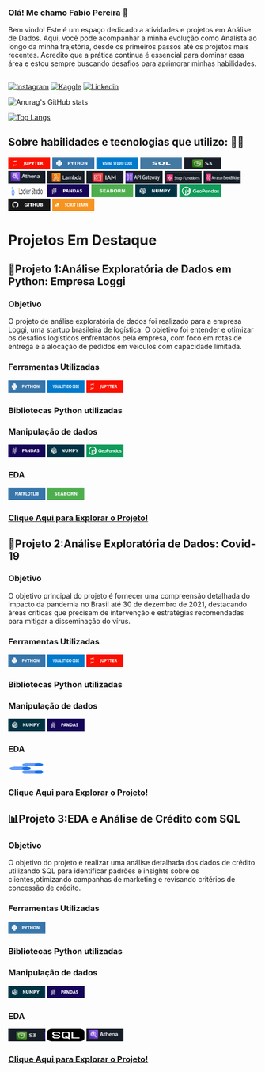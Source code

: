 ### Olá! Me chamo Fabio Pereira 👋
Bem vindo! Este é um espaço dedicado a atividades e projetos em Análise de Dados. Aqui, você pode acompanhar a minha evolução como Analista ao longo da minha trajetória, desde os primeiros passos até os projetos mais recentes. Acredito que a prática contínua é essencial para dominar essa área e estou sempre buscando desafios para aprimorar minhas habilidades.
##
[![Instagram](https://img.shields.io/badge/Instagram-E4405F?style=for-the-badge&logo=instagram&logoColor=white)](https://www.instagram.com/7Fabio7Pereira7/)
[![Kaggle](https://img.shields.io/badge/Kaggle-20BEFF?style=for-the-badge&logo=Kaggle&logoColor=white)](https://www.kaggle.com/FabioPereira445 )
[![Linkedin](https://img.shields.io/badge/LinkedIn-0077B5?style=for-the-badge&logo=linkedin&logoColor=white)](https://www.linkedin.com/in/fabio--pereira/)

![Anurag's GitHub stats](https://github-readme-stats.vercel.app/api?username=FabioPereira445&show_icons=true&theme=merko)

[![Top Langs](https://github-readme-stats.vercel.app/api/top-langs/?username=FabioPereira445&layout=compact)](https://github.com/FabioPereira445/github-readme-stats)

## Sobre habilidades e tecnologias que utilizo: 🧑‍💻

<div>
 <img src="image/img_jupyter.svg" alt="" width="85" height="25" title="img_jupyter">
 <img src="image/img_python.svg" alt="" width="85" height="25" title="img_python">
 <img src="image/img_VScode.svg" alt="" width="85" height="25" title="img_VScode">
 <img src="image/img_Sql.svg" alt="" width="85" height="25" title="img_python">
 <img src="image/s3.png" alt="Uma bela paisagem" width="75" height="25" title="SQL">
 <img src="image/Athena.png" alt="Uma bela paisagem" width="75" height="25" title="ATHENA">
 <img src="image/AWSLambda.png" alt="Uma bela paisagem" width="75" height="25" title="AWSLambda">
 <img src="image/AWS_IAM.png" alt="Uma bela paisagem" width="75" height="25" title="AWSIAM">
 <img src="image/APIgateway.png" alt="Uma bela paisagem" width="75" height="25" title="APIGateway">
 <img src="image/AWS_stepfun.png" alt="Uma bela paisagem" width="75" height="25" title="AWS_Stepfunctions">
 <img src="image/AWS-EVENT.png" alt="Uma bela paisagem" width="75" height="25" title="AWS_EventBridge">
 <img src="image/Looker Studio.png" alt="Uma bela paisagem" width="75" height="25" title="Looker_Studio">
   

 <img src="image/img_pandas.svg" alt="" width="85" height="25" title="img_pandas">
 <img src="image/img_seaborn.svg" alt="" width="85" height="25" title="img_jupyter">
 <img src="image/img_numpy.svg" alt="" width="85" height="25" title="img_numpy">
 <img src="image/img_geopandas.png" alt="" width="85" height="25" title="img_geopandas">
 <img src="image/img_github.svg" alt="" width="85" height="25" title="github>
  
 <img src="image/img_sckitlearn.svg" alt="" width="85" height="25" title="sckitlearn">
 <img src="image/img_sckitlearn.svg" alt="" width="85" height="25" title="">

   # Projetos Em Destaque
<h2> 🚚Projeto 1:Análise Exploratória de Dados em Python: Empresa Loggi</h2>
<h3>Objetivo </h3>
O projeto de análise exploratória de dados foi realizado para a empresa Loggi, uma startup brasileira de logística. O objetivo foi entender e otimizar os desafios logísticos enfrentados pela empresa, com foco em rotas de entrega e a alocação de pedidos em veículos com capacidade limitada.
<h3>Ferramentas Utilizadas</h3>
<img src="image/img_python.svg" alt="Uma bela paisagem" width="75" height="25" title="img_python">
<img src="image/img_VScode.svg" alt="Uma bela paisagem" width="75" height="25" title="img_VScode">
<img src="image/img_jupyter.svg" alt="Uma bela paisagem" width="75" height="25" title="img_jupyter">
<h3>Bibliotecas Python utilizadas</h3>
<h3> Manipulação de dados</h3>
<img src="image/img_pandas.svg" alt="Uma bela paisagem" width="75" height="25" title="img_pandas">
<img src="image/img_numpy.svg" alt="Uma bela paisagem" width="75" height="25" title="img_numpy">
<img src="image/img_geopandas.png" alt="Uma bela paisagem" width="75" height="25" title="img_numpy">
<h3> EDA</h3>
<img src="image/img_matplotlib.svg" alt="Uma bela paisagem" width="75" height="25" title="img_matplotlib">
<img src="image/img_seaborn.svg" alt="Uma bela paisagem" width="75" height="25" title="Clique para ampliar">
<H3><a href="https://github.com/FabioPereira445/Projeto-01">Clique Aqui para Explorar o Projeto! </a></H3>

<h2> 🦠Projeto 2:Análise Exploratória de Dados: Covid-19</h2>
<h3>Objetivo </h3>
O objetivo principal do projeto é fornecer uma compreensão detalhada do impacto da pandemia no Brasil até 30 de dezembro de 2021, destacando áreas críticas que precisam de intervenção e estratégias recomendadas para mitigar a disseminação do vírus.
<h3>Ferramentas Utilizadas</h3>
<img src="image/img_python.svg" alt="Uma bela paisagem" width="75" height="25" title="img_python">
<img src="image/img_VScode.svg" alt="Uma bela paisagem" width="75" height="25" title="img_VScode">
<img src="image/img_jupyter.svg" alt="Uma bela paisagem" width="75" height="25" title="img_jupyter">
<h3>Bibliotecas Python utilizadas</h3>
<h3> Manipulação de dados</h3>
<img src="image/img_numpy.svg" alt="Uma bela paisagem" width="75" height="25" title="img_pandas">
<img src="image/img_pandas.svg" alt="Uma bela paisagem" width="75" height="25" title="img_numpy">
<h3> EDA</h3>
<img src="image/img-google-data-studio (1).svg" alt="Uma bela paisagem" width="75" height="25" title="img_looker-data">
<H3><a href="https://github.com/FabioPereira445/Projeto-2/tree/main">Clique Aqui para Explorar o Projeto! </a></H3>    

<h2> 📊Projeto 3:EDA e Análise de Crédito com SQL</h2>
<h3>Objetivo </h3>
O objetivo do projeto é realizar uma análise detalhada dos dados de crédito utilizando SQL para identificar padrões e insights sobre os clientes,otimizando campanhas de marketing e revisando critérios de concessão de crédito.
<h3>Ferramentas Utilizadas</h3>
<img src="image/img_python.svg" alt="Uma bela paisagem" width="75" height="25" title="img_python">
<h3>Bibliotecas Python utilizadas</h3>
<h3> Manipulação de dados</h3>
<img src="image/img_numpy.svg" alt="Uma bela paisagem" width="75" height="25" title="">
<img src="image/img_pandas.svg" alt="Uma bela paisagem" width="75" height="25" title="">
<h3> EDA</h3>
<img src="image/s3.png" alt="Uma bela paisagem" width="75" height="25" title="SQL">
<img src="image/sql (1).png" alt="Uma bela paisagem" width="75" height="25" title="S3">
<img src="image/Athena.png" alt="Uma bela paisagem" width="75" height="25" title="ATHENA">
<H3><a href="https://github.com/FabioPereira445/Projeto-3">Clique Aqui para Explorar o Projeto! </a></H3>  
</div><br/>


